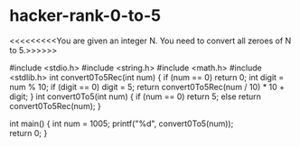 # hacker-rank-0-to-5  
<<<<<<<<<You are given an integer N. You need to convert all zeroes of N to 5.>>>>>>

#include <stdio.h>
#include <string.h>
#include <math.h>
#include <stdlib.h>
int convert0To5Rec(int num)
 {
 if (num == 0)
        return 0;
    int digit = num % 10;
    if (digit == 0)
        digit = 5;
    return convert0To5Rec(num / 10) * 10 + digit;
}
int convert0To5(int num)
{
    if (num == 0)
        return 5;
    else
        return convert0To5Rec(num);
}

int main()
{
    int num = 1005;
    printf("%d", convert0To5(num));  
    return 0;
}
